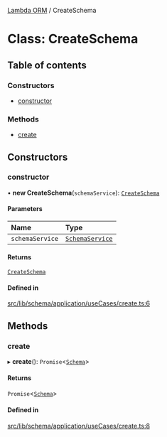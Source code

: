 [Lambda ORM](../README.md) / CreateSchema

# Class: CreateSchema

## Table of contents

### Constructors

- [constructor](CreateSchema.md#constructor)

### Methods

- [create](CreateSchema.md#create)

## Constructors

### constructor

• **new CreateSchema**(`schemaService`): [`CreateSchema`](CreateSchema.md)

#### Parameters

| Name | Type |
| :------ | :------ |
| `schemaService` | [`SchemaService`](SchemaService.md) |

#### Returns

[`CreateSchema`](CreateSchema.md)

#### Defined in

[src/lib/schema/application/useCases/create.ts:6](https://github.com/FlavioLionelRita/lambdaorm/blob/890273ad/src/lib/schema/application/useCases/create.ts#L6)

## Methods

### create

▸ **create**(): `Promise`\<[`Schema`](../interfaces/Schema.md)\>

#### Returns

`Promise`\<[`Schema`](../interfaces/Schema.md)\>

#### Defined in

[src/lib/schema/application/useCases/create.ts:8](https://github.com/FlavioLionelRita/lambdaorm/blob/890273ad/src/lib/schema/application/useCases/create.ts#L8)
